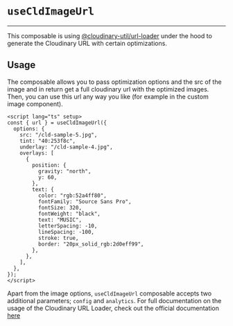 # `useCldImageUrl`

---

This composable is using [@cloudinary-util/url-loader](https://www.npmjs.com/package/@mcloudinary-util/url-loeader) under the hood to generate the Cloudinary URL with certain optimizations.

## Usage

The composable allows you to pass optimization options and the src of the image and in return get a full cloudinary url with the optimized images. Then, you can use this url any way you like (for example in the custom image component).

```vue
<script lang="ts" setup>
const { url } = useCldImageUrl({
  options: {
    src: "/cld-sample-5.jpg",
    tint: "40:253f8c",
    underlay: "/cld-sample-4.jpg",
    overlays: [
      {
        position: {
          gravity: "north",
          y: 60,
        },
        text: {
          color: "rgb:52a4ff80",
          fontFamily: "Source Sans Pro",
          fontSize: 320,
          fontWeight: "black",
          text: "MUSIC",
          letterSpacing: -10,
          lineSpacing: -100,
          stroke: true,
          border: "20px_solid_rgb:2d0eff99",
        },
      },
    ],
  },
});
</script>
```

Apart from the image options, `useCldImageUrl` composable accepts two additional parameters; `config` and `analytics`. For full documentation on the usage of the Cloudinary URL Loader, check out the official documentation [here](ADD_LINK_HERE)
